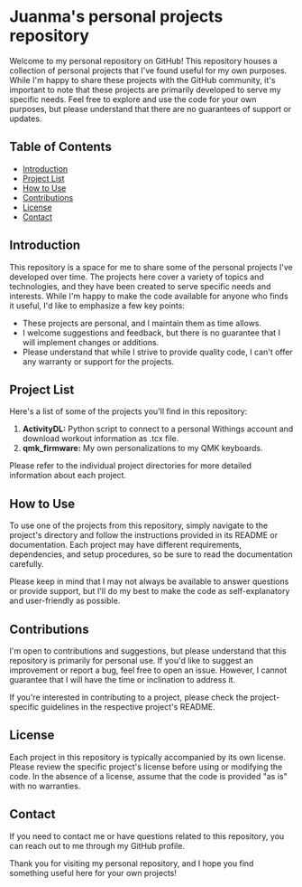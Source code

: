 #  Juanma's personal projects repository

Welcome to my personal repository on GitHub! This repository houses a collection of personal projects that I've found useful for my own purposes. While I'm happy to share these projects with the GitHub community, it's important to note that these projects are primarily developed to serve my specific needs. Feel free to explore and use the code for your own purposes, but please understand that there are no guarantees of support or updates.

## Table of Contents

- [Introduction](#introduction)
- [Project List](#project-list)
- [How to Use](#how-to-use)
- [Contributions](#contributions)
- [License](#license)
- [Contact](#contact)

## Introduction

This repository is a space for me to share some of the personal projects I've developed over time. The projects here cover a variety of topics and technologies, and they have been created to serve specific needs and interests. While I'm happy to make the code available for anyone who finds it useful, I'd like to emphasize a few key points:

- These projects are personal, and I maintain them as time allows.
- I welcome suggestions and feedback, but there is no guarantee that I will implement changes or additions.
- Please understand that while I strive to provide quality code, I can't offer any warranty or support for the projects.

## Project List

Here's a list of some of the projects you'll find in this repository:

1. **ActivityDL:** Python script to connect to a personal Withings account and download workout information as .tcx file.
2. **qmk_firmware:** My own personalizations to my QMK keyboards.

Please refer to the individual project directories for more detailed information about each project.

## How to Use

To use one of the projects from this repository, simply navigate to the project's directory and follow the instructions provided in its README or documentation. Each project may have different requirements, dependencies, and setup procedures, so be sure to read the documentation carefully.

Please keep in mind that I may not always be available to answer questions or provide support, but I'll do my best to make the code as self-explanatory and user-friendly as possible.

## Contributions

I'm open to contributions and suggestions, but please understand that this repository is primarily for personal use. If you'd like to suggest an improvement or report a bug, feel free to open an issue. However, I cannot guarantee that I will have the time or inclination to address it.

If you're interested in contributing to a project, please check the project-specific guidelines in the respective project's README.

## License

Each project in this repository is typically accompanied by its own license. Please review the specific project's license before using or modifying the code. In the absence of a license, assume that the code is provided "as is" with no warranties.

## Contact

If you need to contact me or have questions related to this repository, you can reach out to me through my GitHub profile.

Thank you for visiting my personal repository, and I hope you find something useful here for your own projects!
